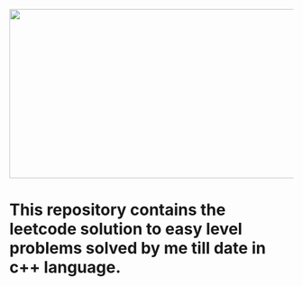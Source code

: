  
 <p align="center">
  <img width="600" height="300" src="https://user-images.githubusercontent.com/74945351/147418400-7c5d2547-19e6-46a4-8b35-ee7d47c5aa1e.png"
>
</p>
 
 
 
 
# This repository contains the leetcode solution to easy level problems solved by me till date in c++ language.
